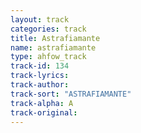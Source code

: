 ```yaml
---
layout: track
categories: track
title: Astrafiamante
name: astrafiamante
type: ahfow_track
track-id: 134
track-lyrics: 
track-author: 
track-sort: "ASTRAFIAMANTE"
track-alpha: A
track-original: 
---
```


